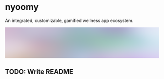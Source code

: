 # nyoomy

An integrated, customizable, gamified wellness app ecosystem.

![Stylized banner](./img/banner.png)

## TODO: Write README
